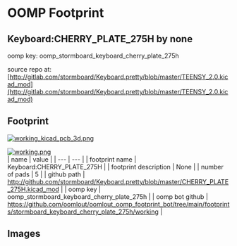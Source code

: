 # OOMP Footprint  
## Keyboard:CHERRY_PLATE_275H  by none  
  
oomp key: oomp_stormboard_keyboard_cherry_plate_275h  
  
source repo at: [http://gitlab.com/stormboard/Keyboard.pretty/blob/master/TEENSY_2.0.kicad_mod](http://gitlab.com/stormboard/Keyboard.pretty/blob/master/TEENSY_2.0.kicad_mod)  
## Footprint  
  
[![working_kicad_pcb_3d.png](working_kicad_pcb_3d_600.png)](working_kicad_pcb_3d.png)  
  
[![working.png](working_600.png)](working.png)  
| name | value | 
| --- | --- | 
| footprint name | Keyboard:CHERRY_PLATE_275H | 
| footprint description | None | 
| number of pads | 5 | 
| github path | http://github.com/stormboard/Keyboard.pretty/blob/master/CHERRY_PLATE_275H.kicad_mod | 
| oomp key | oomp_stormboard_keyboard_cherry_plate_275h | 
| oomp bot github | https://github.com/oomlout/oomlout_oomp_footprint_bot/tree/main/footprints/stormboard_keyboard_cherry_plate_275h/working | 
## Images  
